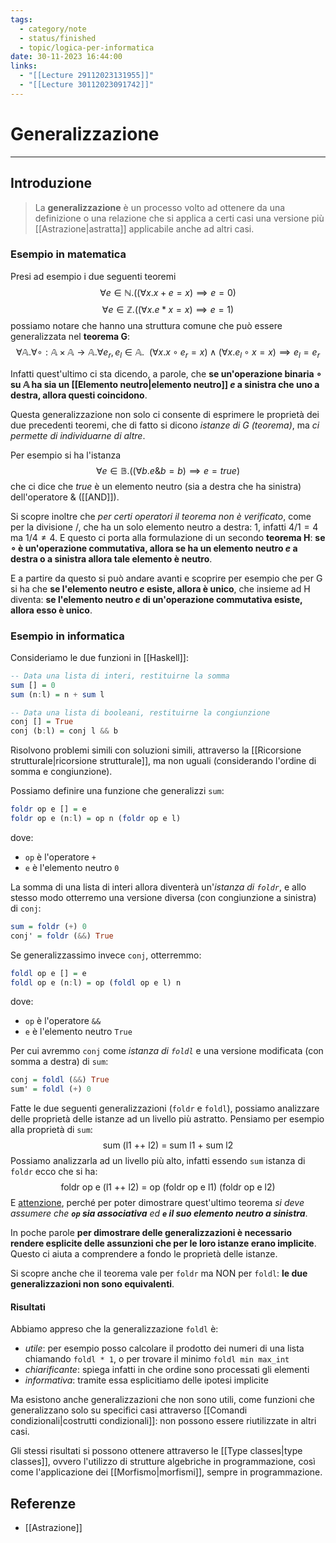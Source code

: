 ```yaml
---
tags:
  - category/note
  - status/finished
  - topic/logica-per-informatica
date: 30-11-2023 16:44:00
links:
  - "[[Lecture 29112023131955]]"
  - "[[Lecture 30112023091742]]"
---
```

# Generalizzazione
---
## Introduzione
> La **generalizzazione** è un processo volto ad ottenere da una definizione o una relazione che si applica a certi casi una versione più [[Astrazione|astratta]] applicabile anche ad altri casi.

### Esempio in matematica
Presi ad esempio i due seguenti teoremi
$$\forall e \in \mathbb{N}. ((\forall x. x + e = x) \implies e = 0)$$
$$\forall e \in \mathbb{Z}. ((\forall x. e * x = x) \implies e = 1)$$
possiamo notare che hanno una struttura comune che può essere generalizzata nel **teorema G**:
$$\forall \mathbb{A}. \forall \circ : \mathbb{A} \times \mathbb{A} \to \mathbb{A}. \forall e_{r}, e_{l} \in \mathbb{A}. \ \ (\forall x. x \circ e_{r} = x) \land (\forall x. e_{l} \circ x = x) \implies e_{l} = e_{r}$$

Infatti quest'ultimo ci sta dicendo, a parole, che **se un'operazione binaria $\circ$ su $\mathbb{A}$ ha sia un [[Elemento neutro|elemento neutro]] $e$ a sinistra che uno a destra, allora questi coincidono**.

Questa generalizzazione non solo ci consente di esprimere le proprietà dei due precedenti teoremi, che di fatto si dicono _istanze di G (teorema)_, ma _ci permette di individuarne di altre_.

Per esempio si ha l'istanza
$$\forall e \in \mathbb{B}. ((\forall b. e \& b = b) \implies e = true)$$
che ci dice che $true$ è un elemento neutro (sia a destra che ha sinistra) dell'operatore $\&$ ([[AND]]).

Si scopre inoltre che _per certi operatori il teorema non è verificato_, come per la divisione $/$, che ha un solo elemento neutro a destra: $1$, infatti $4/1= 4$ ma $1/4 \neq 4$. E questo ci porta alla formulazione di un secondo **teorema H**: **se $\circ$ è un'operazione commutativa, allora se ha un elemento neutro $e$ a destra o a sinistra allora tale elemento è neutro**.

E a partire da questo si può andare avanti e scoprire per esempio che per G si ha che **se l'elemento neutro $e$ esiste, allora è unico**, che insieme ad H diventa: **se l'elemento neutro $e$ di un'operazione commutativa esiste, allora esso è unico**.

### Esempio in informatica
Consideriamo le due funzioni in [[Haskell]]:
```haskell
-- Data una lista di interi, restituirne la somma
sum [] = 0
sum (n:l) = n + sum l

-- Data una lista di booleani, restituirne la congiunzione
conj [] = True
conj (b:l) = conj l && b
```

Risolvono problemi simili con soluzioni simili, attraverso la [[Ricorsione strutturale|ricorsione strutturale]], ma non uguali (considerando l'ordine di somma e congiunzione).

Possiamo definire una funzione che generalizzi `sum`:
```haskell
foldr op e [] = e
foldr op e (n:l) = op n (foldr op e l)
```
dove:
- `op` è l'operatore `+`
- `e` è l'elemento neutro `0`

La somma di una lista di interi allora diventerà un'_istanza di `foldr`_, e allo stesso modo otterremo una versione diversa (con congiunzione a sinistra) di `conj`:
```haskell
sum = foldr (+) 0
conj' = foldr (&&) True
```

Se generalizzassimo invece `conj`, otterremmo:
```haskell
foldl op e [] = e
foldl op e (n:l) = op (foldl op e l) n
```
dove:
- `op` è l'operatore `&&`
- `e` è l'elemento neutro `True`

Per cui avremmo `conj` come _istanza di `foldl`_ e una versione modificata (con somma a destra) di `sum`:
```haskell
conj = foldl (&&) True
sum' = foldl (+) 0
```

Fatte le due seguenti generalizzazioni (`foldr` e `foldl`), possiamo analizzare delle proprietà delle istanze ad un livello più astratto. Pensiamo per esempio alla proprietà di `sum`:
$$\text{sum (l1 ++ l2) = sum l1 + sum l2}$$
Possiamo analizzarla ad un livello più alto, infatti essendo `sum` istanza di `foldr` ecco che si ha:
$$\text{foldr op e (l1 ++ l2) = op (foldr op e l1) (foldr op e l2)}$$
E <u>attenzione</u>, perché per poter dimostrare quest'ultimo teorema _si deve assumere che **`op` sia associativa** ed **`e` il suo elemento neutro a sinistra**_.

In poche parole **per dimostrare delle generalizzazioni è necessario rendere esplicite delle assunzioni che per le loro istanze erano implicite**. Questo ci aiuta a comprendere a fondo le proprietà delle istanze.

Si scopre anche che il teorema vale per `foldr` ma NON per `foldl`: **le due generalizzazioni non sono equivalenti**.

#### Risultati
Abbiamo appreso che la generalizzazione `foldl` è:
- _utile_: per esempio posso calcolare il prodotto dei numeri di una lista chiamando `foldl * 1`, o per trovare il minimo `foldl min max_int`
- _chiarificante_: spiega infatti in che ordine sono processati gli elementi
- _informativa_: tramite essa esplicitiamo delle ipotesi implicite

Ma esistono anche generalizzazioni che non sono utili, come funzioni che generalizzano solo su specifici casi attraverso [[Comandi condizionali|costrutti condizionali]]: non possono essere riutilizzate in altri casi.

Gli stessi risultati si possono ottenere attraverso le [[Type classes|type classes]], ovvero l'utilizzo di strutture algebriche in programmazione, così come l'applicazione dei [[Morfismo|morfismi]], sempre in programmazione.

## Referenze
- [[Astrazione]]